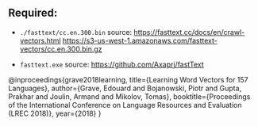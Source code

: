 ## Required:
* `./fasttext/cc.en.300.bin` source: https://fasttext.cc/docs/en/crawl-vectors.html https://s3-us-west-1.amazonaws.com/fasttext-vectors/cc.en.300.bin.gz

* `fasttext.exe` source: https://github.com/Axaprj/fastText

@inproceedings{grave2018learning,
  title={Learning Word Vectors for 157 Languages},
  author={Grave, Edouard and Bojanowski, Piotr and Gupta, Prakhar and Joulin, Armand and Mikolov, Tomas},
  booktitle={Proceedings of the International Conference on Language Resources and Evaluation (LREC 2018)},
  year={2018}
}
